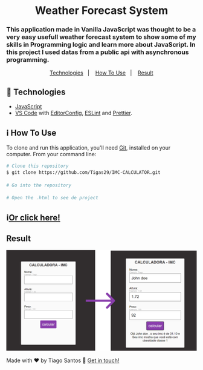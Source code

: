 <h1 align="center">
Weather Forecast System 
</h1>
<h3> 
This application made in Vanilla JavaScript was thought to be a very easy usefull weather forecast system 
to show some of my skills in Programming logic and learn more about JavaScript. In this project I used datas from a public api with asynchronous programming.

</h3>
  
  
<p align="center">
  <a href="#rocket-technologies">Technologies</a>&nbsp;&nbsp;&nbsp;|&nbsp;&nbsp;&nbsp;
  <a href="#information_source-how-to-use">How To Use</a>&nbsp;&nbsp;&nbsp;|&nbsp;&nbsp;&nbsp;
  <a href="#result">Result</a>
</p>

## :rocket: Technologies

- [JavaScript](https://developer.mozilla.org/pt-BR/docs/Web/JavaScript)
- [VS Code](https://code.visualstudio.com/) with [EditorConfig](https://editorconfig.org/), [ESLint](https://eslint.org/) and [Prettier](https://prettier.io/).

## :information_source: How To Use

To clone and run this application, you'll need [Git](https://git-scm.com), installed on your computer. From your command line:

```bash
# Clone this repository
$ git clone https://github.com/Tigas29/IMC-CALCULATOR.git

# Go into the repository

# Open the .html to see de project


```

## :information_source:[Or click here!](https://imc-calculator-tigas29.vercel.app/)

## Result

<img src="https://github.com/Tigas29/IMC-CALCULATOR/blob/main/assetsReadme/result.png?raw=true" width="800">

Made with ♥ by Tiago Santos :wave: [Get in touch!](https://www.linkedin.com/in/tiagosantos-dev/)
